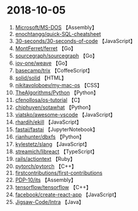 # 2018-10-05

1. [Microsoft/MS-DOS](https://github.com/Microsoft/MS-DOS) 【Assembly】
2. [enochtangg/quick-SQL-cheatsheet](https://github.com/enochtangg/quick-SQL-cheatsheet) 
3. [30-seconds/30-seconds-of-code](https://github.com/30-seconds/30-seconds-of-code) 【JavaScript】
4. [MontFerret/ferret](https://github.com/MontFerret/ferret) 【Go】
5. [sourcegraph/sourcegraph](https://github.com/sourcegraph/sourcegraph) 【Go】
6. [iov-one/weave](https://github.com/iov-one/weave) 【Go】
7. [basecamp/trix](https://github.com/basecamp/trix) 【CoffeeScript】
8. [solid/solid](https://github.com/solid/solid) 【HTML】
9. [nikitavoloboev/my-mac-os](https://github.com/nikitavoloboev/my-mac-os) 【CSS】
10. [TheAlgorithms/Python](https://github.com/TheAlgorithms/Python) 【Python】
11. [cfenollosa/os-tutorial](https://github.com/cfenollosa/os-tutorial) 【C】
12. [chiphuyen/sotawhat](https://github.com/chiphuyen/sotawhat) 【Python】
13. [viatsko/awesome-vscode](https://github.com/viatsko/awesome-vscode) 【JavaScript】
14. [rhardih/ekill](https://github.com/rhardih/ekill) 【JavaScript】
15. [fastai/fastai](https://github.com/fastai/fastai) 【JupyterNotebook】
16. [rianhunter/dbxfs](https://github.com/rianhunter/dbxfs) 【Python】
17. [kylestetz/slang](https://github.com/kylestetz/slang) 【JavaScript】
18. [streamich/libreact](https://github.com/streamich/libreact) 【TypeScript】
19. [rails/actiontext](https://github.com/rails/actiontext) 【Ruby】
20. [pytorch/pytorch](https://github.com/pytorch/pytorch) 【C++】
21. [firstcontributions/first-contributions](https://github.com/firstcontributions/first-contributions) 
22. [PDP-10/its](https://github.com/PDP-10/its) 【Assembly】
23. [tensorflow/tensorflow](https://github.com/tensorflow/tensorflow) 【C++】
24. [facebook/create-react-app](https://github.com/facebook/create-react-app) 【JavaScript】
25. [Jigsaw-Code/Intra](https://github.com/Jigsaw-Code/Intra) 【Java】
